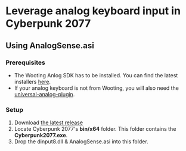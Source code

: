 # Leverage analog keyboard input in Cyberpunk 2077

## Using AnalogSense.asi

### Prerequisites

- The Wooting Anlog SDK has to be installed. You can find the latest installers [here](https://github.com/WootingKb/wooting-analog-sdk/releases).
- If your analog keyboard is not from Wooting, you will also need the [universal-analog-plugin](https://github.com/calamity-inc/universal-analog-plugin).

### Setup

1. Download [the latest release](https://github.com/AnalogSense/AnalogSense.asi/releases/latest/download/x64.zip)
2. Locate Cyberpunk 2077's **bin/x64** folder. This folder contains the **Cyberpunk2077.exe**.
3. Drop the dinput8.dll & AnalogSense.asi into this folder.
